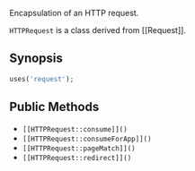 Encapsulation of an HTTP request.

`HTTPRequest` is a class derived from [[Request]].

## Synopsis

```php
uses('request');
```

## Public Methods

* `[[HTTPRequest::consume]]()`
* `[[HTTPRequest::consumeForApp]]()`
* `[[HTTPRequest::pageMatch]]()`
* `[[HTTPRequest::redirect]]()`

